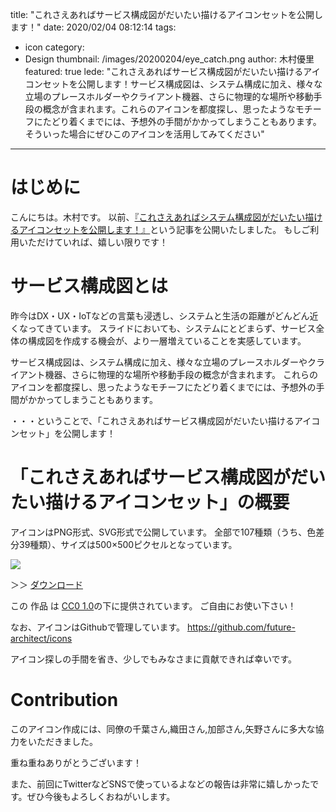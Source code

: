 title: "これさえあればサービス構成図がだいたい描けるアイコンセットを公開します！"
date: 2020/02/04 08:12:14
tags:
  - icon
category:
  - Design
thumbnail: /images/20200204/eye_catch.png
author: 木村優里
featured: true
lede: "これさえあればサービス構成図がだいたい描けるアイコンセットを公開します！サービス構成図は、システム構成に加え、様々な立場のプレースホルダーやクライアント機器、さらに物理的な場所や移動手段の概念が含まれます。これらのアイコンを都度探し、思ったようなモチーフにたどり着くまでには、予想外の手間がかかってしまうこともあります。そういった場合にぜひこのアイコンを活用してみてください"
---
# はじめに

こんにちは。木村です。
以前、[『これさえあればシステム構成図がだいたい描けるアイコンセットを公開します！』](https://future-architect.github.io/articles/20160721/)という記事を公開いたしました。
もしご利用いただけていれば、嬉しい限りです！


# サービス構成図とは

昨今はDX・UX・IoTなどの言葉も浸透し、システムと生活の距離がどんどん近くなってきています。
スライドにおいても、システムにとどまらず、サービス全体の構成図を作成する機会が、より一層増えていることを実感しています。

サービス構成図は、システム構成に加え、様々な立場のプレースホルダーやクライアント機器、さらに物理的な場所や移動手段の概念が含まれます。
これらのアイコンを都度探し、思ったようなモチーフにたどり着くまでには、予想外の手間がかかってしまうこともあります。

・・・ということで、「これさえあればサービス構成図がだいたい描けるアイコンセット」を公開します！

# 「これさえあればサービス構成図がだいたい描けるアイコンセット」の概要

アイコンはPNG形式、SVG形式で公開しています。
全部で107種類（うち、色差分39種類）、サイズは500×500ピクセルとなっています。


<img src="/images/20200204/list.png">


＞＞ [ダウンロード](https://github.com/future-architect/icons/releases/download/v_1.1.0/v_1.1.0-icons.zip)

この 作品 は [CC0 1.0](https://creativecommons.org/publicdomain/zero/1.0/deed.ja)の下に提供されています。
ご自由にお使い下さい！

なお、アイコンはGithubで管理しています。
https://github.com/future-architect/icons

アイコン探しの手間を省き、少しでもみなさまに貢献できれば幸いです。


# Contribution

このアイコン作成には、同僚の千葉さん,織田さん,加部さん,矢野さんに多大な協力をいただきました。

重ね重ねありがとうございます！

また、前回にTwitterなどSNSで使っているよなどの報告は非常に嬉しかったです。ぜひ今後もよろしくおねがいします。
